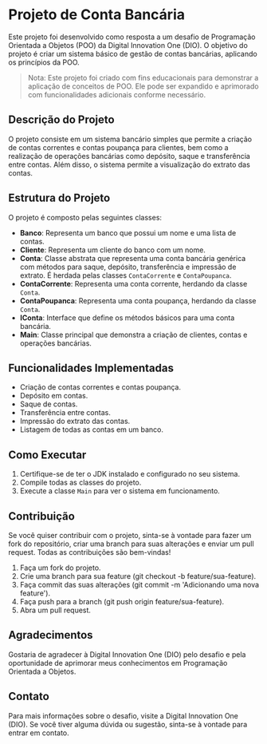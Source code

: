 # Projeto de Conta Bancária

Este projeto foi desenvolvido como resposta a um desafio de Programação Orientada a Objetos (POO) da Digital Innovation One (DIO). O objetivo do projeto é criar um sistema básico de gestão de contas bancárias, aplicando os princípios da POO.

> Nota: Este projeto foi criado com fins educacionais para demonstrar a
> aplicação de conceitos de POO. Ele pode ser expandido e aprimorado com
> funcionalidades adicionais conforme necessário.

## Descrição do Projeto

O projeto consiste em um sistema bancário simples que permite a criação de contas correntes e contas poupança para clientes, bem como a realização de operações bancárias como depósito, saque e transferência entre contas. Além disso, o sistema permite a visualização do extrato das contas.

## Estrutura do Projeto

O projeto é composto pelas seguintes classes:

- **Banco**: Representa um banco que possui um nome e uma lista de contas.
- **Cliente**: Representa um cliente do banco com um nome.
- **Conta**: Classe abstrata que representa uma conta bancária genérica com métodos para saque, depósito, transferência e impressão de extrato. É herdada pelas classes `ContaCorrente` e `ContaPoupanca`.
- **ContaCorrente**: Representa uma conta corrente, herdando da classe `Conta`.
- **ContaPoupanca**: Representa uma conta poupança, herdando da classe `Conta`.
- **IConta**: Interface que define os métodos básicos para uma conta bancária.
- **Main**: Classe principal que demonstra a criação de clientes, contas e operações bancárias.

## Funcionalidades Implementadas

- Criação de contas correntes e contas poupança.
- Depósito em contas.
- Saque de contas.
- Transferência entre contas.
- Impressão do extrato das contas.
- Listagem de todas as contas em um banco.

## Como Executar

1. Certifique-se de ter o JDK instalado e configurado no seu sistema.
2. Compile todas as classes do projeto.
3. Execute a classe `Main` para ver o sistema em funcionamento.


## Contribuição
Se você quiser contribuir com o projeto, sinta-se à vontade para fazer um fork do repositório, criar uma branch para suas alterações e enviar um pull request. Todas as contribuições são bem-vindas!

1. Faça um fork do projeto.
2. Crie uma branch para sua feature (git checkout -b feature/sua-feature).
3. Faça commit das suas alterações (git commit -m 'Adicionando uma nova feature').
4. Faça push para a branch (git push origin feature/sua-feature).
5. Abra um pull request.

## Agradecimentos
Gostaria de agradecer à Digital Innovation One (DIO) pelo desafio e pela oportunidade de aprimorar meus conhecimentos em Programação Orientada a Objetos.

## Contato
Para mais informações sobre o desafio, visite a Digital Innovation One (DIO). Se você tiver alguma dúvida ou sugestão, sinta-se à vontade para entrar em contato.
